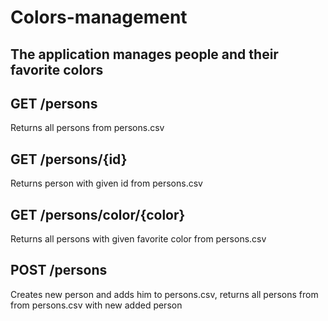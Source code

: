 # Colors-management

## The application manages people and their favorite colors

GET /persons
---
Returns all persons from persons.csv

GET /persons/{id}
---
Returns person with given id from persons.csv

GET /persons/color/{color}
---
Returns all persons with given favorite color from persons.csv

POST /persons
---
Creates new person and adds him to persons.csv, returns all persons from from persons.csv with new added person
